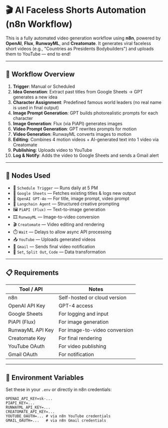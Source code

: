 # 🎬 AI Faceless Shorts Automation (n8n Workflow)

This is a fully automated video generation workflow using **n8n**, powered by **OpenAI**, **Flux**, **RunwayML**, and **Creatomate**. It generates viral faceless short videos (e.g., "Countries as Presidents Bodybuilders") and uploads them to YouTube — end to end!

---

## 🚀 Workflow Overview

1. **Trigger**: Manual or Scheduled
2. **Idea Generation**: Extract past titles from Google Sheets → GPT generates a new idea
3. **Character Assignment**: Predefined famous world leaders (no real name is used in final output)
4. **Image Prompt Generation**: GPT builds photorealistic prompts for each character
5. **Image Generation**: Flux (via PiAPI) generates images
6. **Video Prompt Generation**: GPT rewrites prompts for motion
7. **Video Generation**: RunwayML converts images to motion
8. **Editing**: Combines 4 motion videos + AI-generated text into 1 video via Creatomate
9. **Publishing**: Uploads video to YouTube
10. **Log & Notify**: Adds the video to Google Sheets and sends a Gmail alert

---

## 🧩 Nodes Used

- 📅 `Schedule Trigger` — Runs daily at 5 PM
- 🧾 `Google Sheets` — Fetches existing titles & logs new output
- 🤖 `OpenAI GPT-4o` — For title, image prompt, video prompt
- 🧠 `Langchain Agent` — Structured creative prompting
- 🖼️ `PiAPI (Flux)` — Text-to-image generation
- 🎞️ `RunwayML` — Image-to-video conversion
- 🎬 `Creatomate` — Video editing and rendering
- ⏱️ `Wait` — Delays to allow async API processing
- 📤 `YouTube` — Uploads generated videos
- 📧 `Gmail` — Sends final video notification
- 🔁 `Set`, `Split Out`, `Code` — Data transformation

---

## 📋 Requirements

| Tool / API      | Notes |
|----------------|-------|
| n8n             | Self-hosted or cloud version |
| OpenAI API Key  | GPT-4 access |
| Google Sheets   | For logging and input |
| PiAPI (Flux)    | For image generation |
| RunwayML API Key| For image-to-video conversion |
| Creatomate Key  | For final rendering |
| YouTube OAuth   | For video publishing |
| Gmail OAuth     | For notification |

---

## 🔐 Environment Variables

Set these in your `.env` or directly in n8n credentials:

```env
OPENAI_API_KEY=sk-...
PIAPI_KEY=...
RUNWAYML_API_KEY=...
CREATOMATE_API_KEY=...
YOUTUBE_OAUTH=... # via n8n YouTube credentials
GMAIL_OAUTH=...   # via n8n Gmail credentials
